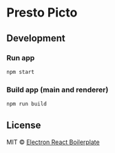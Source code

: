 # Presto Picto

## Development

### Run app

``` bash
npm start
```

### Build app (main and renderer)

``` bash
npm run build
```

## License

MIT © [Electron React Boilerplate](https://github.com/electron-react-boilerplate)
